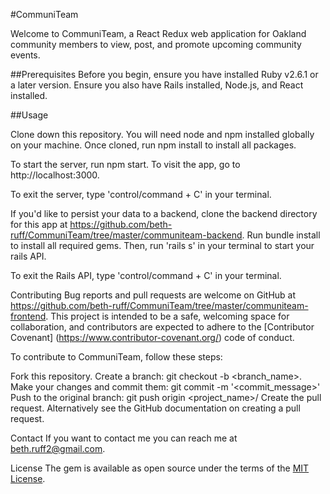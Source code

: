 #CommuniTeam

Welcome to CommuniTeam, a React Redux web application for Oakland community members to view, post, and promote upcoming community events.  

##Prerequisites
Before you begin, ensure you have installed Ruby v2.6.1 or a later version. Ensure you also have Rails installed, Node.js, and React installed.

##Usage

Clone down this repository. You will need node and npm installed globally on your machine. Once cloned, run npm install to install all packages.

To start the server, run npm start. To visit the app, go to http://localhost:3000.

To exit the server, type 'control/command + C' in your terminal.

If you'd like to persist your data to a backend, clone the backend directory for this app at https://github.com/beth-ruff/CommuniTeam/tree/master/communiteam-backend. Run bundle install to install all required gems. Then, run 'rails s' in your terminal to start your rails API.

To exit the Rails API, type 'control/command + C' in your terminal.


Contributing
Bug reports and pull requests are welcome on GitHub at https://github.com/beth-ruff/CommuniTeam/tree/master/communiteam-frontend. This project is intended to be a safe, welcoming space for collaboration, and contributors are expected to adhere to the [Contributor Covenant] (https://www.contributor-covenant.org/) code of conduct.

To contribute to CommuniTeam, follow these steps:

Fork this repository.
Create a branch: git checkout -b <branch_name>.
Make your changes and commit them: git commit -m '<commit_message>'
Push to the original branch: git push origin <project_name>/
Create the pull request.
Alternatively see the GitHub documentation on creating a pull request.

Contact
If you want to contact me you can reach me at beth.ruff2@gmail.com.

License
The gem is available as open source under the terms of the [MIT License](https://opensource.org/licenses/MIT).
